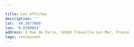 ```yaml
---

title: Les Affiches
description: ''
lat: '49.3677868'
lon: '0.0789043'
address: 6 Rue de Paris, 14360 Trouville-sur-Mer, France
tags: restaurant
---
```

